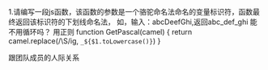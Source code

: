 1.请编写一段js函数，该函数的参数是一个骆驼命名法命名的变量标识符，函数最终返回该标识符的下划线命名法，
  如，输入：abcDeefGhi,返回abc_def_ghi
能不用循环吗？
用正则
function GetPascal(camel) {
   return camel.replace(/\S/ig, `_${$1.toLowercase()}`)
}



跟团队成员的人际关系